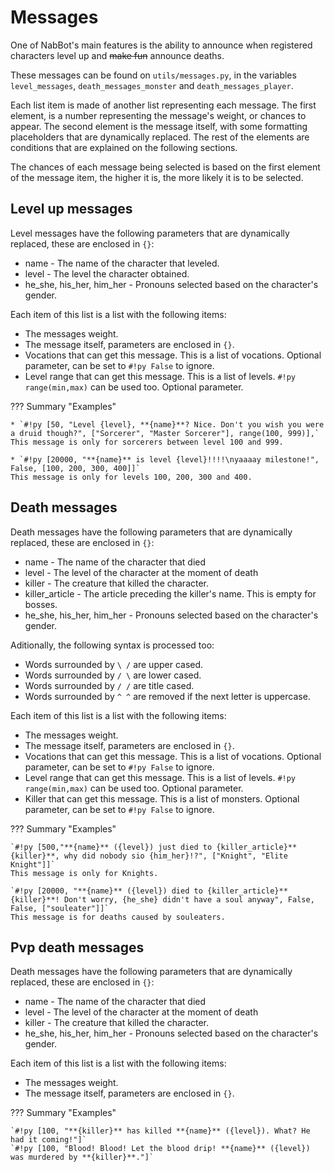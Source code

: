 # Messages

One of NabBot's main features is the ability to announce when registered characters level up and ~~make fun~~ announce deaths.

These messages can be found on `utils/messages.py`, in the variables `level_messages`, `death_messages_monster` and `death_messages_player`.

Each list item is made of another list representing each message. The first element, is a number representing the message's weight, or chances to appear.
The second element is the message itself, with some formatting placeholders that are dynamically replaced.
The rest of the elements are conditions that are explained on the following sections.

The chances of each message being selected is based on the first element of the message item, the higher it is, the more likely it is to be selected.


## Level up messages
Level messages have the following parameters that are dynamically replaced, these are enclosed in `{}`:

* name - The name of the character that leveled.
* level - The level the character obtained.
* he_she, his_her, him_her - Pronouns selected based on the character's gender.

Each item of this list is a list with the following items:

* The messages weight.
* The message itself, parameters are enclosed in `{}`.
* Vocations that can get this message. This is a list of vocations. Optional parameter, can be set to `#!py False` to ignore.
* Level range that can get this message. This is a list of levels. `#!py range(min,max)` can be used too. Optional parameter.

??? Summary "Examples"

    * `#!py [50, "Level {level}, **{name}**? Nice. Don't you wish you were a druid though?", ["Sorcerer", "Master Sorcerer"], range(100, 999)],`  
    This message is only for sorcerers between level 100 and 999.
    
    * `#!py [20000, "**{name}** is level {level}!!!!\nyaaaay milestone!", False, [100, 200, 300, 400]]`  
    This message is only for levels 100, 200, 300 and 400.
    

## Death messages
Death messages have the following parameters that are dynamically replaced, these are enclosed in `{}`:

* name - The name of the character that died
* level - The level of the character at the moment of death
* killer - The creature that killed the character.
* killer_article - The article preceding the killer's name. This is empty for bosses.
* he_she, his_her, him_her - Pronouns selected based on the character's gender.

Aditionally, the following syntax is processed too:

* Words surrounded by `\ /` are upper cased.
* Words surrounded by `/ \` are lower cased.
* Words surrounded by `/ /` are title cased.
* Words surrounded by `^ ^` are removed if the next letter is uppercase.

Each item of this list is a list with the following items:

* The messages weight.
* The message itself, parameters are enclosed in `{}`.
* Vocations that can get this message. This is a list of vocations. Optional parameter, can be set to `#!py False` to ignore.
* Level range that can get this message. This is a list of levels. `#!py range(min,max)` can be used too. Optional parameter. 
* Killer that can get this message. This is a list of monsters. Optional parameter, can be set to `#!py False` to ignore.


??? Summary "Examples"

    `#!py [500,"**{name}** ({level}) just died to {killer_article}**{killer}**, why did nobody sio {him_her}!?", ["Knight", "Elite Knight"]]`  
    This message is only for Knights.
    
    `#!py [20000, "**{name}** ({level}) died to {killer_article}**{killer}**! Don't worry, {he_she} didn't have a soul anyway", False, False, ["souleater"]]`  
    This message is for deaths caused by souleaters.


## Pvp death messages
Death messages have the following parameters that are dynamically replaced, these are enclosed in `{}`:

* name - The name of the character that died
* level - The level of the character at the moment of death
* killer - The creature that killed the character.
* he_she, his_her, him_her - Pronouns selected based on the character's gender.

Each item of this list is a list with the following items:

* The messages weight.
* The message itself, parameters are enclosed in `{}`.


??? Summary "Examples"

    `#!py [100, "**{killer}** has killed **{name}** ({level}). What? He had it coming!"]`  
    `#!py [100, "Blood! Blood! Let the blood drip! **{name}** ({level}) was murdered by **{killer}**."]`  
